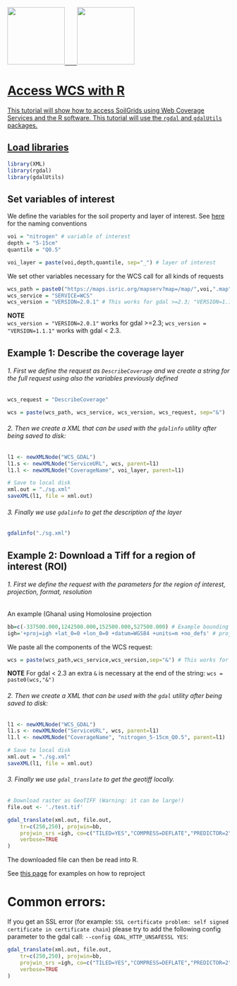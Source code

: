 <a href="https://www.isric.org" rel="isric.org"> <img src="https://www.isric.org/themes/custom/basic/logo.svg"  height="130"> &nbsp;&nbsp;&nbsp;&nbsp;&nbsp;
<a href="https://soilgrids.org" rel="soilgrids.org"> <img src="https://www.isric.org/sites/default/files/styles/gallery_big_image_900x700/public/SoilGrids_banner_web.png"  height="130">

# Access WCS with R
This tutorial will show how to access SoilGrids using Web Coverage Services and the R software. This tutorial will use the `rgdal` and `gdalUtils` packages.


## Load libraries

```R
library(XML)
library(rgdal)
library(gdalUtils)
```

## Set variables of interest

We define the variables for the soil property and layer of interest. See [here](https://www.isric.org/explore/soilgrids/faq-soilgrids#What_do_the_filename_codes_mean) for the naming conventions

```R
voi = "nitrogen" # variable of interest
depth = "5-15cm"
quantile = "Q0.5"

voi_layer = paste(voi,depth,quantile, sep="_") # layer of interest 
```

We set other variables necessary for the WCS call for all kinds of requests

```R
wcs_path = paste0("https://maps.isric.org/mapserv?map=/map/",voi,".map") # Path to the WCS. See maps.isric.org
wcs_service = "SERVICE=WCS"
wcs_version = "VERSION=2.0.1" # This works for gdal >=2.3; "VERSION=1.1.1" works with gdal < 2.3.
```

**NOTE**  
`wcs_version = "VERSION=2.0.1"` works for gdal >=2.3; `wcs_version = "VERSION=1.1.1"` works with gdal < 2.3.

## Example 1: Describe the coverage layer
###### 1. First we define the request as `DescribeCoverage` and we create a string for the full request using also the variables previously defined

```R
wcs_request = "DescribeCoverage" 

wcs = paste(wcs_path, wcs_service, wcs_version, wcs_request, sep="&")
```

###### 2. Then we create a XML that can be used with the `gdalinfo` utility after being saved to disk:

```R
l1 <- newXMLNode("WCS_GDAL")
l1.s <- newXMLNode("ServiceURL", wcs, parent=l1)
l1.l <- newXMLNode("CoverageName", voi_layer, parent=l1)

# Save to local disk
xml.out = "./sg.xml"
saveXML(l1, file = xml.out)
```

###### 3. Finally we use `gdalinfo` to get the description of the layer

```R
gdalinfo("./sg.xml")
```

## Example 2: Download a Tiff for a region of interest (ROI)

###### 1. First we define the request with the parameters for the region of interest, projection, format, resolution

An example (Ghana) using Homolosine projection

```R
bb=c(-337500.000,1242500.000,152500.000,527500.000) # Example bounding box (homolosine)
igh='+proj=igh +lat_0=0 +lon_0=0 +datum=WGS84 +units=m +no_defs' # proj string for Homolosine projection
```

We paste all the components of the WCS request:

```R
wcs = paste(wcs_path,wcs_service,wcs_version,sep="&") # This works for gdal >= 2.3

```

**NOTE**
For gdal < 2.3 an extra `&` is necessary at the end of the string: `wcs = paste0(wcs,"&")`

###### 2. Then we create a XML that can be used with the `gdal` utility after being saved to disk:
```R
l1 <- newXMLNode("WCS_GDAL")
l1.s <- newXMLNode("ServiceURL", wcs, parent=l1)
l1.l <- newXMLNode("CoverageName", "nitrogen_5-15cm_Q0.5", parent=l1)

# Save to local disk
xml.out = "./sg.xml"
saveXML(l1, file = xml.out)
```
###### 3. Finally we use `gdal_translate` to get the geotiff locally.

```R
# Download raster as GeoTIFF (Warning: it can be large!)
file.out <- './test.tif'

gdal_translate(xml.out, file.out,
    tr=c(250,250), projwin=bb,
    projwin_srs =igh, co=c("TILED=YES","COMPRESS=DEFLATE","PREDICTOR=2","BIGTIFF=YES"),
    verbose=TRUE
)
```

The downloaded file can then be read into R. 


See [this page](https://www.isric.org/explore/soilgrids/soilgrids-access) for examples on how to reproject 


# Common errors:
If you get an SSL error (for example: `SSL certificate problem: self signed certificate in certificate chain`) please try to add the following config parameter to the gdal call: `--config GDAL_HTTP_UNSAFESSL YES`:

```R
gdal_translate(xml.out, file.out,
    tr=c(250,250), projwin=bb,
    projwin_srs =igh, co=c("TILED=YES","COMPRESS=DEFLATE","PREDICTOR=2","BIGTIFF=YES","GDAL_HTTP_UNSAFESSL=YES"),
    verbose=TRUE
)
```

